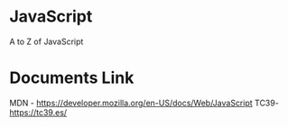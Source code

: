 # JavaScript
A to Z of JavaScript  

# Documents Link
MDN - https://developer.mozilla.org/en-US/docs/Web/JavaScript
TC39- https://tc39.es/